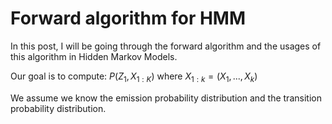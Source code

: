 # Forward algorithm for HMM

In this post, I will be going through the forward algorithm and the usages of this algorithm in Hidden Markov Models.

Our goal is to compute: $P(Z_{1},X_{1:K})$ where $X_{1:k}=(X_{1},...,X_{k})$

We assume we know the emission probability distribution and the transition probability distribution.







